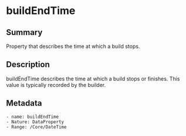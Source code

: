 <!-- Automatically generated by spec-parser v2.0.0 on 2023-12-25T20:28:21.783513+00:00 -->
<!-- SPDX-License-Identifier: Community-Spec-1.0 -->

# buildEndTime

## Summary

Property that describes the time at which a build stops.


## Description

buildEndTime describes the time at which a build stops or finishes. This value is typically recorded by the builder.


## Metadata

    - name: buildEndTime
    - Nature: DataProperty
    - Range: /Core/DateTime




